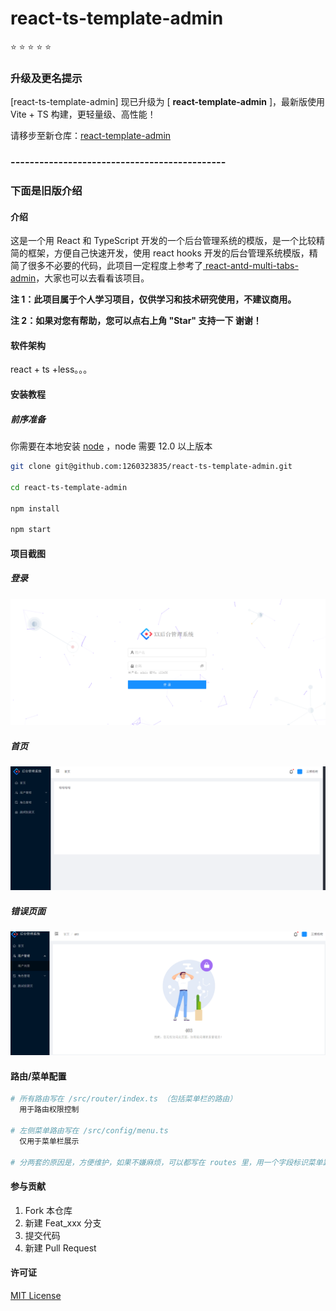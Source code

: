 # react-ts-template-admin

:star: :star: :star: :star: :star:

### 升级及更名提示

[react-ts-template-admin] 现已升级为 [ **react-template-admin** ]，最新版使用 Vite + TS 构建，更轻量级、高性能！

请移步至新仓库：[react-template-admin](https://github.com/sankeyangshu/react-template-admin)

### ---------------------------------------------

### 下面是旧版介绍

#### 介绍

这是一个用 React 和 TypeScript 开发的一个后台管理系统的模版，是一个比较精简的框架，方便自己快速开发，使用 react hooks 开发的后台管理系统模版，精简了很多不必要的代码，此项目一定程度上参考了[ react-antd-multi-tabs-admin](https://github.com/hsl947/react-antd-multi-tabs-admin)，大家也可以去看看该项目。

**注 1：此项目属于个人学习项目，仅供学习和技术研究使用，不建议商用。**

**注 2：如果对您有帮助，您可以点右上角 "Star" 支持一下 谢谢！**

#### 软件架构

react + ts +less。。。

#### 安装教程

##### 前序准备

你需要在本地安装 [node](http://nodejs.org/) ，node 需要 12.0 以上版本

```bash
git clone git@github.com:1260323835/react-ts-template-admin.git

cd react-ts-template-admin

npm install

npm start
```

#### 项目截图

##### 登录

![](docs/1.png)

##### 首页

![](docs/2.png)

##### 错误页面

![](docs/3.png)

#### 路由/菜单配置

```bash
# 所有路由写在 /src/router/index.ts （包括菜单栏的路由）
  用于路由权限控制

# 左侧菜单路由写在 /src/config/menu.ts
  仅用于菜单栏展示

# 分两套的原因是，方便维护，如果不嫌麻烦，可以都写在 routes 里，用一个字段标识菜单路由即可
```

#### 参与贡献

1.  Fork 本仓库
2.  新建 Feat_xxx 分支
3.  提交代码
4.  新建 Pull Request

#### 许可证

[MIT License](https://github.com/1260323835/react-ts-template-admin/blob/main/LICENSE)
